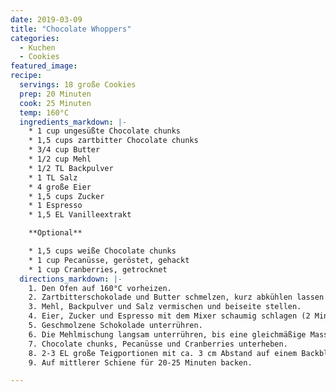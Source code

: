 ```yaml
---
date: 2019-03-09
title: "Chocolate Whoppers"
categories:
  - Kuchen
  - Cookies
featured_image:
recipe:
  servings: 18 große Cookies
  prep: 20 Minuten
  cook: 25 Minuten
  temp: 160°C
  ingredients_markdown: |-
    * 1 cup ungesüßte Chocolate chunks
    * 1,5 cups zartbitter Chocolate chunks
    * 3/4 cup Butter
    * 1/2 cup Mehl
    * 1/2 TL Backpulver
    * 1 TL Salz
    * 4 große Eier
    * 1,5 cups Zucker
    * 1 Espresso
    * 1,5 EL Vanilleextrakt

    **Optional**

    * 1,5 cups weiße Chocolate chunks
    * 1 cup Pecanüsse, geröstet, gehackt
    * 1 cup Cranberries, getrocknet
  directions_markdown: |-
    1. Den Ofen auf 160°C vorheizen.
    2. Zartbitterschokolade und Butter schmelzen, kurz abkühlen lassen.
    3. Mehl, Backpulver und Salz vermischen und beiseite stellen.
    4. Eier, Zucker und Espresso mit dem Mixer schaumig schlagen (2 Minuten).
    5. Geschmolzene Schokolade unterrühren.
    6. Die Mehlmischung langsam unterrühren, bis eine gleichmäßige Masse entsteht.
    7. Chocolate chunks, Pecanüsse und Cranberries unterheben.
    8. 2-3 EL große Teigportionen mit ca. 3 cm Abstand auf einem Backblech verteilen.
    9. Auf mittlerer Schiene für 20-25 Minuten backen.

---
```

